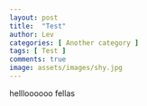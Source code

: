 ```yaml
---
layout: post
title:  "Test"
author: Lev
categories: [ Another category ]
tags: [ Test ]
comments: true
image: assets/images/shy.jpg
---
```


hellloooooo fellas
